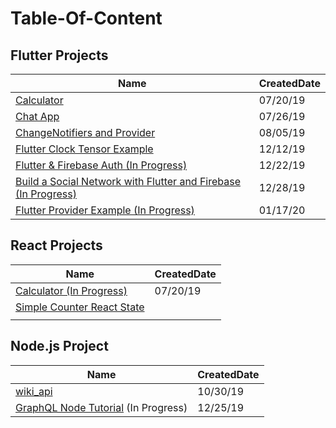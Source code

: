 # Table-Of-Content

## Flutter Projects
| Name                                                                                                  | CreatedDate |
|-------------------------------------------------------------------------------------------------------|-------------|
| [Calculator](https://github.com/caestrada/Flutter-Calculator)                                         | 07/20/19    |
| [Chat App](https://github.com/caestrada/Flutter-Chat-App)                                             | 07/26/19    |
| [ChangeNotifiers and Provider](https://github.com/caestrada/Flutter-ChangeNotifiers-and-Provider)     | 08/05/19    |
| [Flutter Clock Tensor Example](https://github.com/caestrada/Clock-Contest-Tensor-Example)             | 12/12/19    |
| [Flutter & Firebase Auth (In Progress)](https://github.com/caestrada/Flutter-Firebase-Auth)           | 12/22/19    |
| [Build a Social Network with Flutter and Firebase (In Progress)](https://github.com/caestrada/fluttershare)           | 12/28/19    |
| [Flutter Provider Example (In Progress)](https://github.com/caestrada/Provider-Example)               | 01/17/20    |

## React Projects
| Name                                                                                  | CreatedDate |
|---------------------------------------------------------------------------------------|-------------|
| [Calculator (In Progress)](https://github.com/caestrada/React-Calculator)             | 07/20/19    |
| [Simple Counter React State](https://github.com/caestrada/Simple-Counter-React-State) |             |
|                                                                                       |             |

## Node.js Project
| Name                                              | CreatedDate |
|---------------------------------------------------|-------------|
| [wiki_api](https://github.com/caestrada/wiki_api) | 10/30/19    |
| [GraphQL Node Tutorial](https://www.howtographql.com/graphql-js/0-introduction/) (In Progress) | 12/25/19  |
